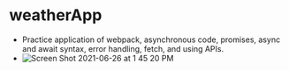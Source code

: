 # weatherApp
- Practice application of webpack, asynchronous code, promises, async and await syntax, error handling, fetch, and using APIs. 
- ![Screen Shot 2021-06-26 at 1 45 20 PM](https://user-images.githubusercontent.com/62133678/123503320-e9b65580-d684-11eb-9e73-da51acbf9066.png)
